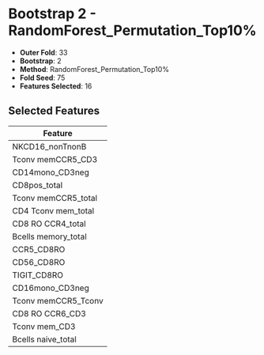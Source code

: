 # Bootstrap 2 - RandomForest_Permutation_Top10%

- **Outer Fold**: 33
- **Bootstrap**: 2
- **Method**: RandomForest_Permutation_Top10%
- **Fold Seed**: 75
- **Features Selected**: 16

## Selected Features

| Feature |
|---------|
| NKCD16_nonTnonB |
| Tconv memCCR5_CD3 |
| CD14mono_CD3neg |
| CD8pos_total |
| Tconv memCCR5_total |
| CD4 Tconv mem_total |
| CD8 RO CCR4_total |
| Bcells memory_total |
| CCR5_CD8RO |
| CD56_CD8RO |
| TIGIT_CD8RO |
| CD16mono_CD3neg |
| Tconv memCCR5_Tconv |
| CD8 RO CCR6_CD3 |
| Tconv mem_CD3 |
| Bcells naive_total |
